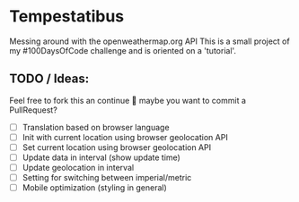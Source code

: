 # Tempestatibus
Messing around with the openweathermap.org API
This is a small project of my #100DaysOfCode challenge and is oriented on a 'tutorial'.

## TODO / Ideas:
Feel free to fork this an continue 🙂 maybe you want to commit a PullRequest?   
- [ ] Translation based on browser language
- [ ] Init with current location using browser geolocation API
- [ ] Set current location using browser geolocation API
- [ ] Update data in interval (show update time)
- [ ] Update geolocation in interval
- [ ] Setting for switching between imperial/metric
- [ ] Mobile optimization (styling in general)
